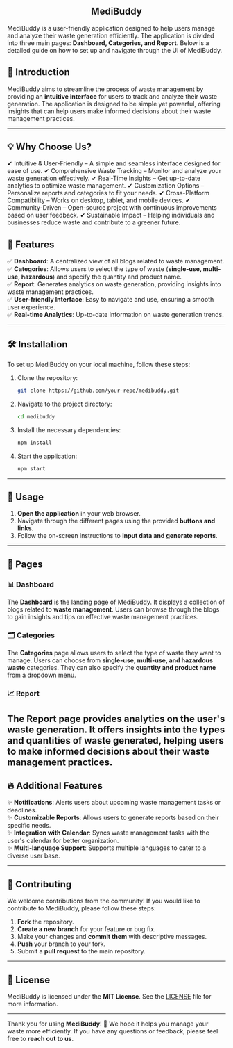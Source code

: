 <h2 align="center">MediBuddy</h2>  

MediBuddy is a user-friendly application designed to help users manage and analyze their waste generation efficiently. The application is divided into three main pages: **Dashboard, Categories, and Report**. Below is a detailed guide on how to set up and navigate through the UI of MediBuddy.


## 🚀 Introduction

MediBuddy aims to streamline the process of waste management by providing an **intuitive interface** for users to track and analyze their waste generation. The application is designed to be simple yet powerful, offering insights that can help users make informed decisions about their waste management practices.


---


## 💡 Why Choose Us?
✔ Intuitive & User-Friendly – A simple and seamless interface designed for ease of use.
✔ Comprehensive Waste Tracking – Monitor and analyze your waste generation effectively.
✔ Real-Time Insights – Get up-to-date analytics to optimize waste management.
✔ Customization Options – Personalize reports and categories to fit your needs.
✔ Cross-Platform Compatibility – Works on desktop, tablet, and mobile devices.
✔ Community-Driven – Open-source project with continuous improvements based on user feedback.
✔ Sustainable Impact – Helping individuals and businesses reduce waste and contribute to a greener future.



## 🌟 Features

✅ **Dashboard**: A centralized view of all blogs related to waste management.  
✅ **Categories**: Allows users to select the type of waste (**single-use, multi-use, hazardous**) and specify the quantity and product name.  
✅ **Report**: Generates analytics on waste generation, providing insights into waste management practices.  
✅ **User-friendly Interface**: Easy to navigate and use, ensuring a smooth user experience.  
✅ **Real-time Analytics**: Up-to-date information on waste generation trends.  

---

## 🛠 Installation

To set up MediBuddy on your local machine, follow these steps:

1. Clone the repository:
   ```bash
   git clone https://github.com/your-repo/medibuddy.git
   ```
2. Navigate to the project directory:
   ```bash
   cd medibuddy
   ```
3. Install the necessary dependencies:
   ```bash
   npm install
   ```
4. Start the application:
   ```bash
   npm start
   ```

---

## 🎯 Usage

1. **Open the application** in your web browser.
2. Navigate through the different pages using the provided **buttons and links**.
3. Follow the on-screen instructions to **input data and generate reports**.

---

## 📄 Pages

### 📊 Dashboard

The **Dashboard** is the landing page of MediBuddy. It displays a collection of blogs related to **waste management**. Users can browse through the blogs to gain insights and tips on effective waste management practices.


### 🗂 Categories

The **Categories** page allows users to select the type of waste they want to manage. Users can choose from **single-use, multi-use, and hazardous waste** categories. They can also specify the **quantity and product name** from a dropdown menu.



### 📈 Report

The **Report** page provides **analytics** on the user's waste generation. It offers insights into the **types and quantities** of waste generated, helping users to make **informed decisions** about their waste management practices.
---

## 🔥 Additional Features

✨ **Notifications**: Alerts users about upcoming waste management tasks or deadlines.  
✨ **Customizable Reports**: Allows users to generate reports based on their specific needs.  
✨ **Integration with Calendar**: Syncs waste management tasks with the user's calendar for better organization.  
✨ **Multi-language Support**: Supports multiple languages to cater to a diverse user base.  

---

## 🤝 Contributing

We welcome contributions from the community! If you would like to contribute to MediBuddy, please follow these steps:

1. **Fork** the repository.
2. **Create a new branch** for your feature or bug fix.
3. Make your changes and **commit them** with descriptive messages.
4. **Push** your branch to your fork.
5. Submit a **pull request** to the main repository.

---

## 📜 License

MediBuddy is licensed under the **MIT License**. See the [LICENSE](LICENSE) file for more information.

---

Thank you for using **MediBuddy**! 🌱 We hope it helps you manage your waste more efficiently. If you have any questions or feedback, please feel free to **reach out to us**.




